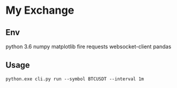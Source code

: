 # My Exchange

## Env
python 3.6
numpy
matplotlib
fire
requests
websocket-client
pandas

## Usage
```
python.exe cli.py run --symbol BTCUSDT --interval 1m
```
